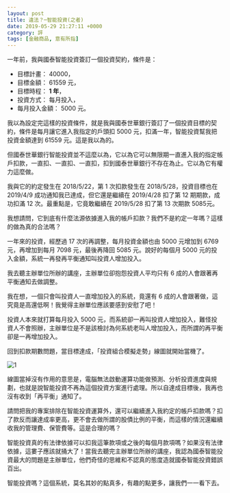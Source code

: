 ```yaml
---
layout: post
title: 違法？─智能投資(之者)
date: 2019-05-29 21:27:11 +0000
category: 評
tags: [金融商品, 意有所指]
---
```


一年前，我與國泰智能投資簽訂一個投資契約，條件是：
- 目標計畫： 40000，
- 目標金額： 61559 元，
- 目標時程： **1 年**，
- 投資方式： 每月投入，
- 每月投入金額： 5000 元。

我以為設定完這樣的投資條件，就是我與國泰世華銀行簽訂了一個投資目標的契約，條件是每月讓它進入我指定的戶頭扣 5000 元，扣滿一年，智能投資幫我把投資金額達到 61559 元。這是我以為的。


<!--more-->

但國泰世華銀行智能投資並不這麼以為，它以為它可以無限期一直進入我的指定帳戶扣款，一直扣、一直扣、一直扣，扣到國泰世華銀行不存在為止。它以為它有權力這麼做。

我與它的約定發生在 2018/5/22，第 1 次扣款發生在 2018/5/28，投資目標也在 2019/4/9 成功通知我已達成，但它還是繼續在 2019/4/28 扣了第 12 期期款，成功扣滿 12 次。最重點是，它竟敢繼續在 2019/5/28 扣了第 13 次期款 5085元。

我想請問，它到底有什麼法源依據進入我的帳戶扣款？我們不是約定一年嗎？這樣的做為真的合法嗎？

一年來的投資，經歷過 17 次的再調整，每月投資金額也由 5000 元增加到 6769 元，再增加到每月 7098 元，最後再降回 5085 元。說好的每個月 5000 元的投入金額，系統一再發再平衡通知叫投資人增加投入。

我去聽主辦單位所辦的講座，主辦單位卻抱怨投資人平均只有 6 成的人會跟著再平衡通知去做調整。

我在想，一個只會叫投資人一直增加投入的系統，竟還有 6 成的人會跟著做，這究竟是高還低啊！我覺得主辦單位應該要感到安慰了吧！

投資人本來就打算每月投入 5000 元，而系統卻一再叫投資人增加投入，難怪投資人不會照辦，主辦單位是不是該檢討為何系統老叫人增加投入，而所謂的再平衡卻是一再增加投入。

回到扣款期數問題，當目標達成，「投資組合模擬走勢」線圖就開始當機了。

![1](/blog/assets/images/2019/robo71.jpg)

線圖當掉沒有作用的意思是，電腦無法啟動運算功能做預測、分析投資進度與規劃，也就是說智能投資不再為這個投資方案進行處理。所以自達成目標後，我再也沒有收到「再平衡」通知了。

請問把我的專案排除在智能投資運算外，還可以繼續進入我約定的帳戶扣款嗎？扣了款反而讓達成率更高，更不會去做所謂的股債比例的平衡，而這樣的情況還繼續收我的管理費、保管費等。這是合理的嗎？

智能投資真的有法律依據可以扣我這筆款項或之後的每個月款項嗎？如果沒有法律依據，這婁子應該就捅大了！當我去聽完主辦單位所辦的講座，我認為國泰智能投資最大的問題是主辦單位，他們奇怪的思維和不認真的態度造就國泰智能投資錯誤百出。

智能投資嗎？這個系統，莫名其妙的點真多，有趣的點更多，讓我們一一看下去。
